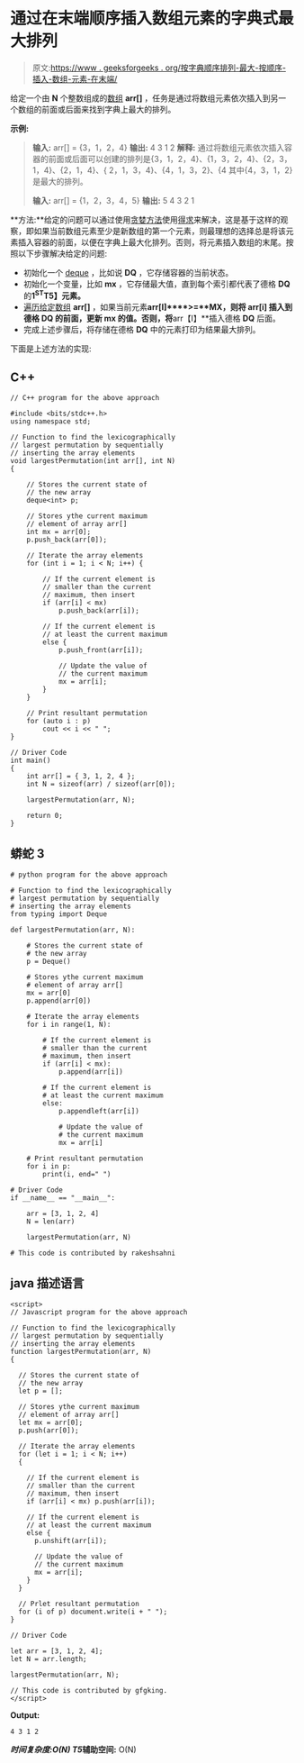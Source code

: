 # 通过在末端顺序插入数组元素的字典式最大排列

> 原文:[https://www . geeksforgeeks . org/按字典顺序排列-最大-按顺序-插入-数组-元素-在末端/](https://www.geeksforgeeks.org/lexicographically-largest-permutation-by-sequentially-inserting-array-elements-at-ends/)

给定一个由 **N** 个整数组成的[数组](https://www.geeksforgeeks.org/introduction-to-arrays/) **arr[]** ，任务是通过将数组元素依次插入到另一个数组的前面或后面来找到字典上最大的排列。

**示例:**

> **输入:** arr[] = {3，1，2，4}
> **输出:** 4 3 1 2
> **解释:**
> 通过将数组元素依次插入容器的前面或后面可以创建的排列是{3，1，2，4}、{1，3，2，4}、{2，3，1，4}、{2，1，4}、{ 2，1，3，4}、{4，1，3，2}、{4 其中{4，3，1，2}是最大的排列。
> 
> **输入:** arr[] = {1，2，3，4，5}
> **输出:** 5 4 3 2 1

**方法:**给定的问题可以通过使用[贪婪方法](https://www.geeksforgeeks.org/greedy-algorithms/)使用[得求](https://www.geeksforgeeks.org/deque-set-1-introduction-applications/)来解决，这是基于这样的观察，即如果当前数组元素至少是新数组的第一个元素，则最理想的选择总是将该元素插入容器的前面，以便在字典上最大化排列。否则，将元素插入数组的末尾。按照以下步骤解决给定的问题:

*   初始化一个 [deque](https://www.geeksforgeeks.org/deque-set-1-introduction-applications/) ，比如说 **DQ** ，它存储容器的当前状态。
*   初始化一个变量，比如 **mx** ，它存储最大值，直到每个索引都代表了德格 **DQ** 的**1<sup>ST</sup>T5】元素。**
*   [遍历给定数组](https://www.geeksforgeeks.org/c-program-to-traverse-an-array/) **arr[]** ，如果当前元素**arr[I]****>=****MX**，则将 **arr[i]** 插入到德格 **DQ** 的前面，更新 **mx** 的值。否则，将**arr【I】**插入德格 **DQ** 后面。
*   完成上述步骤后，将存储在德格 **DQ** 中的元素打印为结果最大排列。

下面是上述方法的实现:

## C++

```
// C++ program for the above approach

#include <bits/stdc++.h>
using namespace std;

// Function to find the lexicographically
// largest permutation by sequentially
// inserting the array elements
void largestPermutation(int arr[], int N)
{

    // Stores the current state of
    // the new array
    deque<int> p;

    // Stores ythe current maximum
    // element of array arr[]
    int mx = arr[0];
    p.push_back(arr[0]);

    // Iterate the array elements
    for (int i = 1; i < N; i++) {

        // If the current element is
        // smaller than the current
        // maximum, then insert
        if (arr[i] < mx)
            p.push_back(arr[i]);

        // If the current element is
        // at least the current maximum
        else {
            p.push_front(arr[i]);

            // Update the value of
            // the current maximum
            mx = arr[i];
        }
    }

    // Print resultant permutation
    for (auto i : p)
        cout << i << " ";
}

// Driver Code
int main()
{
    int arr[] = { 3, 1, 2, 4 };
    int N = sizeof(arr) / sizeof(arr[0]);

    largestPermutation(arr, N);

    return 0;
}
```

## 蟒蛇 3

```
# python program for the above approach

# Function to find the lexicographically
# largest permutation by sequentially
# inserting the array elements
from typing import Deque

def largestPermutation(arr, N):

    # Stores the current state of
    # the new array
    p = Deque()

    # Stores ythe current maximum
    # element of array arr[]
    mx = arr[0]
    p.append(arr[0])

    # Iterate the array elements
    for i in range(1, N):

        # If the current element is
        # smaller than the current
        # maximum, then insert
        if (arr[i] < mx):
            p.append(arr[i])

        # If the current element is
        # at least the current maximum
        else:
            p.appendleft(arr[i])

            # Update the value of
            # the current maximum
            mx = arr[i]

    # Print resultant permutation
    for i in p:
        print(i, end=" ")

# Driver Code
if __name__ == "__main__":

    arr = [3, 1, 2, 4]
    N = len(arr)

    largestPermutation(arr, N)

# This code is contributed by rakeshsahni
```

## java 描述语言

```
<script>
// Javascript program for the above approach

// Function to find the lexicographically
// largest permutation by sequentially
// inserting the array elements
function largestPermutation(arr, N)
{

  // Stores the current state of
  // the new array
  let p = [];

  // Stores ythe current maximum
  // element of array arr[]
  let mx = arr[0];
  p.push(arr[0]);

  // Iterate the array elements
  for (let i = 1; i < N; i++)
  {

    // If the current element is
    // smaller than the current
    // maximum, then insert
    if (arr[i] < mx) p.push(arr[i]);

    // If the current element is
    // at least the current maximum
    else {
      p.unshift(arr[i]);

      // Update the value of
      // the current maximum
      mx = arr[i];
    }
  }

  // Prlet resultant permutation
  for (i of p) document.write(i + " ");
}

// Driver Code

let arr = [3, 1, 2, 4];
let N = arr.length;

largestPermutation(arr, N);

// This code is contributed by gfgking.
</script>
```

**Output:** 

```
4 3 1 2
```

***时间复杂度:**O(N)*
T5**辅助空间:** O(N)